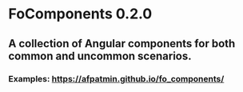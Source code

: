 # FoComponents 0.2.0
## A collection of Angular components for both common and uncommon scenarios.

### Examples: https://afpatmin.github.io/fo_components/